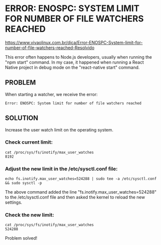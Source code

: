 # ERROR: ENOSPC: SYSTEM LIMIT FOR NUMBER OF FILE WATCHERS REACHED
https://www.vivaolinux.com.br/dica/Error-ENOSPC-System-limit-for-number-of-file-watchers-reached-Resolvido

This error often happens to Node.js developers, usually when running the "npm start" command. In my case, it happened when running a React Native project in debug mode on the "react-native start" command.

## PROBLEM
When starting a watcher, we receive the error:

    Error: ENOSPC: System limit for number of file watchers reached

## SOLUTION
Increase the user watch limit on the operating system.

### Check current limit:

    cat /proc/sys/fs/inotify/max_user_watches
    8192

### Adjust the new limit in the /etc/sysctl.conf file:

    echo fs.inotify.max_user_watches=524288 | sudo tee -a /etc/sysctl.conf && sudo sysctl -p

The above command added the line "fs.inotify.max_user_watches=524288" to the /etc/sysctl.conf file and then asked the kernel to reload the new settings.

### Check the new limit:

    cat /proc/sys/fs/inotify/max_user_watches
    524288

Problem solved!